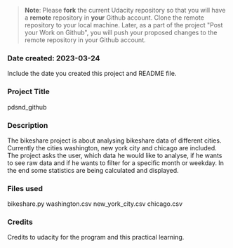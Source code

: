 >**Note**: Please **fork** the current Udacity repository so that you will have a **remote** repository in **your** Github account. Clone the remote repository to your local machine. Later, as a part of the project "Post your Work on Github", you will push your proposed changes to the remote repository in your Github account.

### Date created: 2023-03-24
Include the date you created this project and README file.

### Project Title
pdsnd_github

### Description
The bikeshare project is about analysing bikeshare data of different cities.
Currently the cities washington, new york city and chicago are included.
The project asks the user, which data he would like to analyse, if he wants to see raw data and if he wants to filter for a specific month or weekday.
In the end some statistics are being calculated and displayed.

### Files used
bikeshare.py
washington.csv
new_york_city.csv
chicago.csv

### Credits
Credits to udacity for the program and this practical learning.

